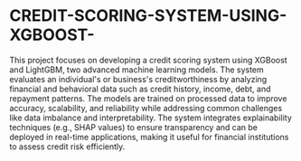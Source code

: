 # CREDIT-SCORING-SYSTEM-USING-XGBOOST-


This project focuses on developing a credit scoring system using XGBoost and LightGBM, two advanced machine learning models. The system evaluates an individual's or business's creditworthiness by analyzing financial and behavioral data such as credit history, income, debt, and repayment patterns. The models are trained on processed data to improve accuracy, scalability, and reliability while addressing common challenges like data imbalance and interpretability. The system integrates explainability techniques (e.g., SHAP values) to ensure transparency and can be deployed in real-time applications, making it useful for financial institutions to assess credit risk efficiently.
